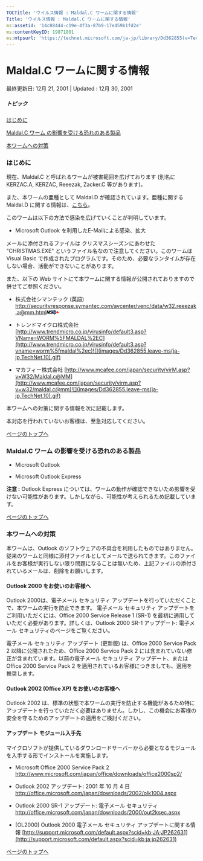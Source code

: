 ```yaml
---
TOCTitle: 'ウイルス情報 : Maldal.C ワームに関する情報'
Title: 'ウイルス情報 : Maldal.C ワームに関する情報'
ms:assetid: '14c88444-c19e-4f3a-87b9-17e459b1fd2e'
ms:contentKeyID: 19871801
ms:mtpsurl: 'https://technet.microsoft.com/ja-jp/library/Dd362855(v=TechNet.10)'
---
```


Maldal.C ワームに関する情報
===========================

最終更新日: 12月 21, 2001 | Updated : 12月 30, 2001

##### トピック

[](#ecaa)[はじめに](#ecaa)

[](#ebaa)[Maldal.C ワーム の影響を受ける恐れのある製品](#ebaa)

[](#eaaa)[本ワームへの対策](#eaaa)

### はじめに

現在、Maldal.C と呼ばれるワームが被害範囲を広げております (別名に KERZAC.A, KERZAC, Reeezak, Zacker.C 等があります)。

また、本ワームの亜種として Maldal.D が確認されています。亜種に関する Maldal.D に関する情報は、[こちら](https://technet.microsoft.com/ja-jp/library/16debfa7-a758-41ea-8139-bc338fe9fdfa(v=TechNet.10))。

このワームは以下の方法で感染を広げていくことが判明しています。

-   Microsoft Outlook を利用したE-Mailによる感染、拡大



メールに添付されるファイルは クリスマスシーズンにあわせた "CHRISTMAS.EXE" というファイル名なので注意してください。このワームは Visual Basic で作成されたプログラムです。そのため、必要なランタイムが存在しない場合、活動ができないことがあります。

また、以下の Web サイトにて本ワームに関する情報が公開されておりますので併せてご参照ください。

-   株式会社シマンテック (英語)
    <http://securityresponse.symantec.com/avcenter/venc/data/w32.reeezak.a@mm.html>![](images/Dd362855.leave-ms(ja-jp,TechNet.10).gif)


-   トレンドマイクロ株式会社
    [http://www.trendmicro.co.jp/virusinfo/default3.asp?VName=WORM%5FMALDAL%2EC](http://www.trendmicro.co.jp/virusinfo/default3.asp?vname=worm%5fmaldal%2ec)![](images/Dd362855.leave-ms(ja-jp,TechNet.10).gif)


-   マカフィー株式会社
    [http://www.mcafee.com/japan/security/virM.asp?v=W32/Maldal.c@MM](http://www.mcafee.com/japan/security/virm.asp?v=w32/maldal.c@mm)![](images/Dd362855.leave-ms(ja-jp,TechNet.10).gif)



本ワームへの対策に関する情報を次に記載します。

本対応を行われていないお客様は、至急対応してください。

[](#mainsection)[ページのトップへ](#mainsection)

### Maldal.C ワーム の影響を受ける恐れのある製品

-   Microsoft Outlook


-   Microsoft Outlook Express



**注意 :** Outlook Express については、ワームの動作が確認できないため影響を受けない可能性があります。しかしながら、可能性が考えられるため記載しています。

[](#mainsection)[ページのトップへ](#mainsection)

### 本ワームへの対策

本ワームは、Outlook のソフトウェアの不具合を利用したものではありません。従来のワームと同様に添付ファイルとしてメールで送られてきます。このファイルをお客様が実行しない限り問題になることは無いため、上記ファイルの添付されているメールは、削除をお願いします。

#### Outlook 2000 をお使いのお客様へ

Outlook 2000は、電子メール セキュリティ アップデートを行っていただくことで、本ワームの実行を防止できます。 電子メール セキュリティ アップデートをご利用いただくには、Office 2000 Service Release 1 (SR-1) を最初に適用していただく必要があります。詳しくは、Outlook 2000 SR-1 アップデート: 電子メール セキュリティのページをご覧ください。

電子メール セキュリティ アップデート (更新版) は、Office 2000 Service Pack 2 以降に公開されたため、Office 2000 Service Pack 2 には含まれていない修正が含まれています。以前の電子メール セキュリティ アップデート、または Office 2000 Service Pack 2 を適用されているお客様につきましても、適用を推奨します。

#### Outlook 2002 (Office XP) をお使いのお客様へ

Outlook 2002 は、標準の状態で本ワームの実行を防止する機能があるため特にアップデートを行っていただく必要はありません。しかし、この機会にお客様の安全を守るためのアップデートの適用をご検討ください。

#### アップデート モジュール入手先

マイクロソフトが提供しているダウンロードサーバーから必要となるモジュールを入手する形でインストールを実施します。

-   Microsoft Office 2000 Service Pack 2
    <http://www.microsoft.com/japan/office/downloads/office2000sp2/>


-   Outlook 2002 アップデート: 2001 年 10 月 4 日
    <http://office.microsoft.com/japan/downloads/2002/olk1004.aspx>


-   Outlook 2000 SR-1 アップデート: 電子メール セキュリティ
    <http://office.microsoft.com/japan/downloads/2000/out2ksec.aspx>


-   \[OL2000\] Outlook 2000 電子メール セキュリティ アップデートに関する情報
    [http://support.microsoft.com/default.aspx?scid=kb;JA;JP262631](http://support.microsoft.com/default.aspx?scid=kb;ja;jp262631)

[](#mainsection)[ページのトップへ](#mainsection)
